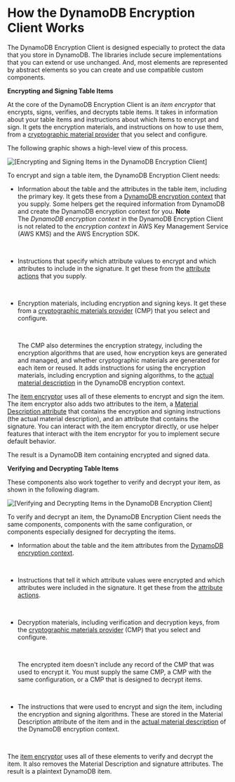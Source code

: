 # How the DynamoDB Encryption Client Works<a name="how-it-works"></a>

The DynamoDB Encryption Client is designed especially to protect the data that you store in DynamoDB\. The libraries include secure implementations that you can extend or use unchanged\. And, most elements are represented by abstract elements so you can create and use compatible custom components\.

**Encrypting and Signing Table Items**

At the core of the DynamoDB Encryption Client is an *item encryptor* that encrypts, signs, verifies, and decrypts table items\. It takes in information about your table items and instructions about which items to encrypt and sign\. It gets the encryption materials, and instructions on how to use them, from a [cryptographic material provider](concepts.md#concept-material-provider) that you select and configure\. 

The following graphic shows a high\-level view of this process\.

![\[Encrypting and Signing Items in the DynamoDB Encryption Client\]](http://docs.aws.amazon.com/dynamodb-encryption-client/latest/devguide/images/arch-encrypt.png)

To encrypt and sign a table item, the DynamoDB Encryption Client needs:
+ Information about the table and the attributes in the table item, including the primary key\. It gets these from a [DynamoDB encryption context](concepts.md#encryption-context) that you supply\. Some helpers get the required information from DynamoDB and create the DynamoDB encryption context for you\. 
**Note**  
The *DynamoDB encryption context* in the DynamoDB Encryption Client is not related to the *encryption context* in AWS Key Management Service \(AWS KMS\) and the AWS Encryption SDK\.

   
+ Instructions that specify which attribute values to encrypt and which attributes to include in the signature\. It get these from the [attribute actions](concepts.md#attribute-actions) that you supply\.

   
+ Encryption materials, including encryption and signing keys\. It get these from a [cryptographic materials provider](concepts.md#concept-material-provider) \(CMP\) that you select and configure\. 

   

  The CMP also determines the encryption strategy, including the encryption algorithms that are used, how encryption keys are generated and managed, and whether cryptographic materials are generated for each item or reused\. It adds instructions for using the encryption materials, including encryption and signing algorithms, to the [actual material description](concepts.md#material-description) in the DynamoDB encryption context\.

The [item encryptor](concepts.md#item-encryptor) uses all of these elements to encrypt and sign the item\. The item encryptor also adds two attributes to the item, a [Material Description attribute](concepts.md#material-description) that contains the encryption and signing instructions \(the actual material description\), and an attribute that contains the signature\. You can interact with the item encryptor directly, or use helper features that interact with the item encryptor for you to implement secure default behavior\.

The result is a DynamoDB item containing encrypted and signed data\.

**Verifying and Decrypting Table Items**

These components also work together to verify and decrypt your item, as shown in the following diagram\.

![\[Verifying and Decrypting Items in the DynamoDB Encryption Client\]](http://docs.aws.amazon.com/dynamodb-encryption-client/latest/devguide/images/arch-decrypt.png)

To verify and decrypt an item, the DynamoDB Encryption Client needs the same components, components with the same configuration, or components especially designed for decrypting the items\.
+ Information about the table and the item attributes from the [DynamoDB encryption context](concepts.md#encryption-context)\.

   
+ Instructions that tell it which attribute values were encrypted and which attributes were included in the signature\. It get these from the [attribute actions](concepts.md#attribute-actions)\.

   
+ Decryption materials, including verification and decryption keys, from the [cryptographic materials provider](concepts.md#concept-material-provider) \(CMP\) that you select and configure\.

   

  The encrypted item doesn't include any record of the CMP that was used to encrypt it\. You must supply the same CMP, a CMP with the same configuration, or a CMP that is designed to decrypt items\.

   
+ The instructions that were used to encrypt and sign the item, including the encryption and signing algorithms\. These are stored in the Material Description attribute of the item and in the [actual material description](concepts.md#material-description) of the DynamoDB encryption context\.

   

The [item encryptor](concepts.md#item-encryptor) uses all of these elements to verify and decrypt the item\. It also removes the Material Description and signature attributes\. The result is a plaintext DynamoDB item\.